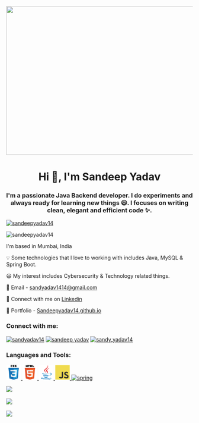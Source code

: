 <img align="" width="1000" height="400" src="https://www.mo.agency/hubfs/So%20you%20want%20to%20be%20a%20web%20developer.png" alt="">
<h1 align="center">Hi 👋, I'm Sandeep Yadav</h1>

<h3 align="center">I'm a passionate Java Backend  developer. I do experiments and always ready for learning new things 😃. I focuses on writing clean, elegant and efficient code ✨.</h3>
<p align="left"> <a href="https://github.com/ryo-ma/github-profile-trophy"><img src="https://github-profile-trophy.vercel.app/?username=sandeepyadav14" alt="sandeepyadav14" /></a> </p>
<img align="right" width="400" src="https://cdn.dribbble.com/users/1162077/screenshots/3848914/programmer.gif" alt="">


<p align="left"> <img src="https://komarev.com/ghpvc/?username=sandeepyadav14&label=Profile%20views&color=0e75b6&style=flat" alt="sandeepyadav14" /> </p>

I'm based in Mumbai, India

💡 Some technologies that I love to working with includes Java, MySQL & Spring Boot.

😃 My interest includes Cybersecurity & Technology related things.

📧 Email - sandyadav1414@gmail.com

🤝 Connect with me on [Linkedin](https://www.linkedin.com/in/sandeep-yadav-002b14237/)

💼 Portfolio - [Sandeepyadav14.github.io](https://Sandeepyadav14.github.io)


<h3 align="left">Connect with me:</h3>
<p align="left">
<a href="https://twitter.com/sandyadav14" target="blank"><img align="center" src="https://raw.githubusercontent.com/rahuldkjain/github-profile-readme-generator/master/src/images/icons/Social/twitter.svg" alt="sandyadav14" height="30" width="40" /></a>
<a href="https://www.linkedin.com/in/sandeep-yadav-002b14237/" target="blank"><img align="center" src="https://raw.githubusercontent.com/rahuldkjain/github-profile-readme-generator/master/src/images/icons/Social/linked-in-alt.svg" alt="sandeep yadav" height="30" width="40" /></a>
<a href="https://instagram.com/sandy_yadav14" target="blank"><img align="center" src="https://raw.githubusercontent.com/rahuldkjain/github-profile-readme-generator/master/src/images/icons/Social/instagram.svg" alt="sandy_yadav14" height="30" width="40" /></a>
</p>

<h3 align="left">Languages and Tools:</h3>
<p align="left"> <a href="https://www.w3schools.com/css/" target="_blank" rel="noreferrer"> <img src="https://raw.githubusercontent.com/devicons/devicon/master/icons/css3/css3-original-wordmark.svg" alt="css3" width="40" height="40"/> </a> <a href="https://www.w3.org/html/" target="_blank" rel="noreferrer"> <img src="https://raw.githubusercontent.com/devicons/devicon/master/icons/html5/html5-original-wordmark.svg" alt="html5" width="40" height="40"/> </a> <a href="https://www.java.com" target="_blank" rel="noreferrer"> <img src="https://raw.githubusercontent.com/devicons/devicon/master/icons/java/java-original.svg" alt="java" width="40" height="40"/> </a> <a href="https://developer.mozilla.org/en-US/docs/Web/JavaScript" target="_blank" rel="noreferrer"> <img src="https://raw.githubusercontent.com/devicons/devicon/master/icons/javascript/javascript-original.svg" alt="javascript" width="40" height="40"/> </a> <a href="https://spring.io/" target="_blank" rel="noreferrer"> <img src="https://www.vectorlogo.zone/logos/springio/springio-icon.svg" alt="spring" width="40" height="40"/> </a> </p>

![](https://github-readme-stats.vercel.app/api?username=sandeepyadav14&theme=react&hide_border=false&include_all_commits=true&count_private=false)<br/>

![](https://github-readme-streak-stats.herokuapp.com/?user=sandeepyadav14&theme=react&hide_border=false)<br/>

![](https://github-readme-stats.vercel.app/api/top-langs/?username=sandeepyadav14&theme=react&hide_border=false&include_all_commits=true&count_private=false&layout=compact)
